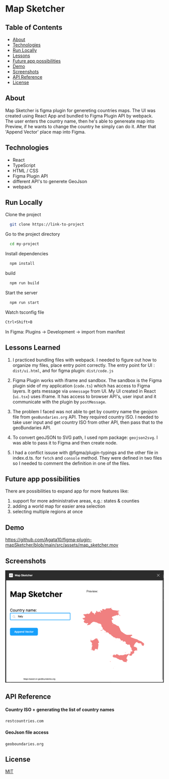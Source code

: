 # Map Sketcher

## Table of Contents

- [About](#about)
- [Technologies](#technologies)
- [Run Locally](#run-locally)
- [Lessons](#lessons-learned)
- [Future app possibilities](#possibilities)
- [Demo](#demo)
- [Screenshots](#screenshots)
- [API Reference](#api-reference)
- [License](#license)

## About

Map Sketcher is figma plugin for genereting countries maps.
The UI was created using React App and bundled to Figma Plugin API by webpack.\
The user enters the country name, then he's able to genereate map into Preview, if he wants to change the country he simply can do it. After that 'Append Vector' place map into Figma.

## Technologies

- React
- TypeScript
- HTML / CSS
- Figma Plugin API
- different API's to generete GeoJson
- webpack

## Run Locally

Clone the project

```bash
  git clone https://link-to-project
```

Go to the project directory

```bash
  cd my-project
```

Install dependencies

```bash
  npm install
```

build

```bash
  npm run build
```

Start the server

```bash
  npm run start
```

Watch tsconfig file

```bash
Ctrl+Shift+B
```

In Figma:
Plugins -> Development -> import from manifest

## Lessons Learned

1. I practiced bundling files with webpack. I needed to figure out how to organize my files, place entry point correctly.
   The entry point for UI : `dist/ui.html`, and for figma plugin: `dist/code.js`

2. Figma Plugin works with iframe and sandbox. The sandbox is the Figma plugin side of my application (`code.ts`) which has access to Figma layers. It gets message via `onmessage` from UI. My UI created in React (`ui.tsx`) uses iframe. It has access to browser API's, user input and it communicate with the plugin by `postMessage`.

3. The problem I faced was not able to get by country name the geojson file from `geoBundaries.org` API. They required country ISO. I needed to take user input and get country ISO from other API, then pass that to the geoBundaries API.

4. To convert geoJSON to SVG path, I used npm package: `geojson2svg`. I was able to pass it to Figma and then create node.

5. I had a conflict issuse with @figma/plugin-typings and the other file in index.d.ts. for `fetch` and `console` method. They were defined in two files so I needed to comment the definition in one of the files.

## Future app possibilities

There are possibilities to expand app for more features like:

1. support for more administrative areas, e.g.: states & counties
2. adding a world map for easier area selection
3. selecting multiple regions at once

## Demo

https://github.com/Agata10/figma-plugin-mapSketcher/blob/main/src/assets/map_sketcher.mov

## Screenshots

![App Screenshot](/src/assets/screenshot.png)

## API Reference

#### Country ISO + generating the list of country names

`restcountries.com`

#### GeoJson file access

`geoboundaries.org`

## License

[MIT](/LICENSE)
